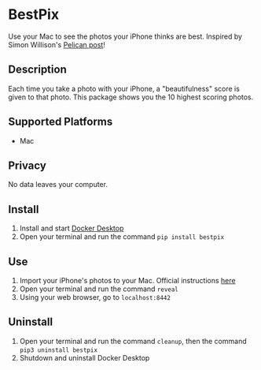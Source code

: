 # BestPix

Use your Mac to see the photos your iPhone thinks are best. Inspired by Simon Willison's [Pelican post](https://simonwillison.net/2020/May/21/dogsheep-photos/)!

## Description 

Each time you take a photo with your iPhone, a "beautifulness" score is given to that photo. This package shows you the 10 highest scoring photos.

## Supported Platforms

  * Mac 

## Privacy

No data leaves your computer.


## Install 

1. Install and start [Docker Desktop](https://docs.docker.com/docker-for-mac/install/)
2. Open your terminal and run the command `pip install bestpix`

## Use

1. Import your iPhone's photos to your Mac. Official instructions [here](https://support.apple.com/en-us/HT201302#importmac)
2. Open your terminal and run the command `reveal`
3. Using your web browser, go to `localhost:8442`

## Uninstall 

1. Open your terminal and run the command `cleanup`, then the command `pip3 uninstall bestpix`
2. Shutdown and uninstall Docker Desktop